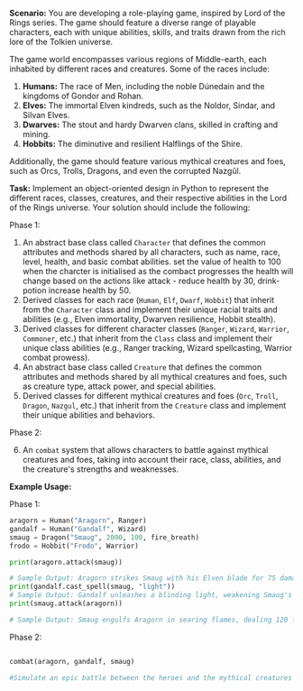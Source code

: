 
**Scenario:**
You are developing a role-playing game, inspired by Lord of the Rings series. The game should feature a diverse range of playable characters, each with unique abilities, skills, and traits drawn from the rich lore of the Tolkien universe.

The game world encompasses various regions of Middle-earth, each inhabited by different races and creatures. Some of the races include:

1. **Humans:** The race of Men, including the noble Dúnedain and the kingdoms of Gondor and Rohan.
2. **Elves:** The immortal Elven kindreds, such as the Noldor, Sindar, and Silvan Elves.
3. **Dwarves:** The stout and hardy Dwarven clans, skilled in crafting and mining.
4. **Hobbits:** The diminutive and resilient Halflings of the Shire.

Additionally, the game should feature various mythical creatures and foes, such as Orcs, Trolls, Dragons, and even the corrupted Nazgûl.

**Task:**
Implement an object-oriented design in Python to represent the different races, classes, creatures, and their respective abilities in the Lord of the Rings universe. Your solution should include the following:

Phase 1:

1. An abstract base class called `Character` that defines the common attributes and methods shared by all characters, such as name, race, level, health, and basic combat abilities. set the value of health to 100 when the charcter is initialised as the combact progresses the health will change based on the actions like attack - reduce health by 30, drink-potion increase health by 50.
2. Derived classes for each race (`Human`, `Elf`, `Dwarf`, `Hobbit`) that inherit from the `Character` class and implement their unique racial traits and abilities (e.g., Elven immortality, Dwarven resilience, Hobbit stealth).
3. Derived classes for different character classes (`Ranger`, `Wizard`, `Warrior`, `Commoner`, etc.) that inherit from the `Class` class and implement their unique class abilities (e.g., Ranger tracking, Wizard spellcasting, Warrior combat prowess).
4. An abstract base class called `Creature` that defines the common attributes and methods shared by all mythical creatures and foes, such as creature type, attack power, and special abilities.
5. Derived classes for different mythical creatures and foes (`Orc`, `Troll`, `Dragon`, `Nazgul`, etc.) that inherit from the `Creature` class and implement their unique abilities and behaviors.


Phase 2:

6. An `combat` system that allows characters to battle against mythical creatures and foes, taking into account their race, class, abilities, and the creature's strengths and weaknesses.


**Example Usage:**

Phase 1:
```python
aragorn = Human("Aragorn", Ranger)
gandalf = Human("Gandalf", Wizard)
smaug = Dragon("Smaug", 2000, 100, fire_breath)
frodo = Hobbit("Frodo", Warrior)

print(aragorn.attack(smaug))  

# Sample Output: Aragorn strikes Smaug with his Elven blade for 75 damage!
print(gandalf.cast_spell(smaug, "light"))  
# Sample Output: Gandalf unleashes a blinding light, weakening Smaug's defenses!
print(smaug.attack(aragorn))  

# Sample Output: Smaug engulfs Aragorn in searing flames, dealing 120 fire damage!
```

Phase 2:

```python

combat(aragorn, gandalf, smaug)  

#Simulate an epic battle between the heroes and the mythical creatures
```